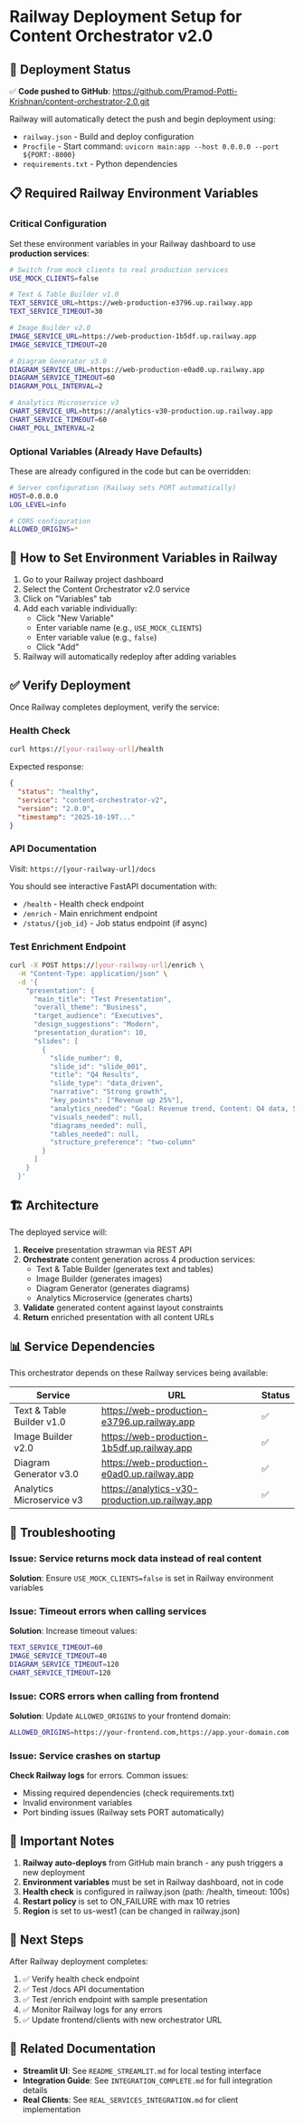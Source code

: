 # Railway Deployment Setup for Content Orchestrator v2.0

## 🚀 Deployment Status

✅ **Code pushed to GitHub**: https://github.com/Pramod-Potti-Krishnan/content-orchestrator-2.0.git

Railway will automatically detect the push and begin deployment using:
- `railway.json` - Build and deploy configuration
- `Procfile` - Start command: `uvicorn main:app --host 0.0.0.0 --port ${PORT:-8000}`
- `requirements.txt` - Python dependencies

## 📋 Required Railway Environment Variables

### Critical Configuration

Set these environment variables in your Railway dashboard to use **production services**:

```bash
# Switch from mock clients to real production services
USE_MOCK_CLIENTS=false

# Text & Table Builder v1.0
TEXT_SERVICE_URL=https://web-production-e3796.up.railway.app
TEXT_SERVICE_TIMEOUT=30

# Image Builder v2.0
IMAGE_SERVICE_URL=https://web-production-1b5df.up.railway.app
IMAGE_SERVICE_TIMEOUT=20

# Diagram Generator v3.0
DIAGRAM_SERVICE_URL=https://web-production-e0ad0.up.railway.app
DIAGRAM_SERVICE_TIMEOUT=60
DIAGRAM_POLL_INTERVAL=2

# Analytics Microservice v3
CHART_SERVICE_URL=https://analytics-v30-production.up.railway.app
CHART_SERVICE_TIMEOUT=60
CHART_POLL_INTERVAL=2
```

### Optional Variables (Already Have Defaults)

These are already configured in the code but can be overridden:

```bash
# Server configuration (Railway sets PORT automatically)
HOST=0.0.0.0
LOG_LEVEL=info

# CORS configuration
ALLOWED_ORIGINS=*
```

## 🔧 How to Set Environment Variables in Railway

1. Go to your Railway project dashboard
2. Select the Content Orchestrator v2.0 service
3. Click on "Variables" tab
4. Add each variable individually:
   - Click "New Variable"
   - Enter variable name (e.g., `USE_MOCK_CLIENTS`)
   - Enter variable value (e.g., `false`)
   - Click "Add"
5. Railway will automatically redeploy after adding variables

## ✅ Verify Deployment

Once Railway completes deployment, verify the service:

### Health Check
```bash
curl https://[your-railway-url]/health
```

Expected response:
```json
{
  "status": "healthy",
  "service": "content-orchestrator-v2",
  "version": "2.0.0",
  "timestamp": "2025-10-19T..."
}
```

### API Documentation
Visit: `https://[your-railway-url]/docs`

You should see interactive FastAPI documentation with:
- `/health` - Health check endpoint
- `/enrich` - Main enrichment endpoint
- `/status/{job_id}` - Job status endpoint (if async)

### Test Enrichment Endpoint

```bash
curl -X POST https://[your-railway-url]/enrich \
  -H "Content-Type: application/json" \
  -d '{
    "presentation": {
      "main_title": "Test Presentation",
      "overall_theme": "Business",
      "target_audience": "Executives",
      "design_suggestions": "Modern",
      "presentation_duration": 10,
      "slides": [
        {
          "slide_number": 0,
          "slide_id": "slide_001",
          "title": "Q4 Results",
          "slide_type": "data_driven",
          "narrative": "Strong growth",
          "key_points": ["Revenue up 25%"],
          "analytics_needed": "Goal: Revenue trend, Content: Q4 data, Style: Line chart",
          "visuals_needed": null,
          "diagrams_needed": null,
          "tables_needed": null,
          "structure_preference": "two-column"
        }
      ]
    }
  }'
```

## 🏗️ Architecture

The deployed service will:
1. **Receive** presentation strawman via REST API
2. **Orchestrate** content generation across 4 production services:
   - Text & Table Builder (generates text and tables)
   - Image Builder (generates images)
   - Diagram Generator (generates diagrams)
   - Analytics Microservice (generates charts)
3. **Validate** generated content against layout constraints
4. **Return** enriched presentation with all content URLs

## 📊 Service Dependencies

This orchestrator depends on these Railway services being available:

| Service | URL | Status |
|---------|-----|--------|
| Text & Table Builder v1.0 | https://web-production-e3796.up.railway.app | ✅ |
| Image Builder v2.0 | https://web-production-1b5df.up.railway.app | ✅ |
| Diagram Generator v3.0 | https://web-production-e0ad0.up.railway.app | ✅ |
| Analytics Microservice v3 | https://analytics-v30-production.up.railway.app | ✅ |

## 🐛 Troubleshooting

### Issue: Service returns mock data instead of real content

**Solution**: Ensure `USE_MOCK_CLIENTS=false` is set in Railway environment variables

### Issue: Timeout errors when calling services

**Solution**: Increase timeout values:
```bash
TEXT_SERVICE_TIMEOUT=60
IMAGE_SERVICE_TIMEOUT=40
DIAGRAM_SERVICE_TIMEOUT=120
CHART_SERVICE_TIMEOUT=120
```

### Issue: CORS errors when calling from frontend

**Solution**: Update `ALLOWED_ORIGINS` to your frontend domain:
```bash
ALLOWED_ORIGINS=https://your-frontend.com,https://app.your-domain.com
```

### Issue: Service crashes on startup

**Check Railway logs** for errors. Common issues:
- Missing required dependencies (check requirements.txt)
- Invalid environment variables
- Port binding issues (Railway sets PORT automatically)

## 📝 Important Notes

1. **Railway auto-deploys** from GitHub main branch - any push triggers a new deployment
2. **Environment variables** must be set in Railway dashboard, not in code
3. **Health check** is configured in railway.json (path: /health, timeout: 100s)
4. **Restart policy** is set to ON_FAILURE with max 10 retries
5. **Region** is set to us-west1 (can be changed in railway.json)

## 🎯 Next Steps

After Railway deployment completes:

1. ✅ Verify health check endpoint
2. ✅ Test /docs API documentation
3. ✅ Test /enrich endpoint with sample presentation
4. ✅ Monitor Railway logs for any errors
5. ✅ Update frontend/clients with new orchestrator URL

## 🔗 Related Documentation

- **Streamlit UI**: See `README_STREAMLIT.md` for local testing interface
- **Integration Guide**: See `INTEGRATION_COMPLETE.md` for full integration details
- **Real Clients**: See `REAL_SERVICES_INTEGRATION.md` for client implementation

